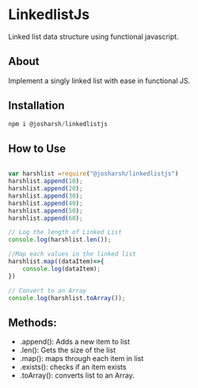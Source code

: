 # LinkedlistJs
Linked list data structure using functional javascript.


## About
Implement a singly linked list with ease in functional JS.


## Installation
```js
npm i @josharsh/linkedlistjs
```

## How to Use
```js

var harshlist =require("@josharsh/linkedlistjs")
harshlist.append(10);
harshlist.append(20);
harshlist.append(30);
harshlist.append(40);
harshlist.append(50);
harshlist.append(60);

// Log the length of Linked List
console.log(harshlist.len());

//Map each values in the linked list
harshlist.map((dataItem)=>{
    console.log(dataItem);
})

// Convert to an Array
console.log(harshlist.toArray());
```

## Methods:
* .append(): Adds a new item to list
* .len(): Gets the size of the list
* .map(): maps through each item in list
* .exists(): checks if an item exists
* .toArray(): converts list to an Array.